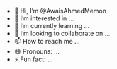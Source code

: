 - 👋 Hi, I’m @AwaisAhmedMemon
- 👀 I’m interested in ...
- 🌱 I’m currently learning ...
- 💞️ I’m looking to collaborate on ...
- 📫 How to reach me ...
- 😄 Pronouns: ...
- ⚡ Fun fact: ...

<!---
AwaisAhmedMemon/AwaisAhmedMemon is a ✨ special ✨ repository because its `README.md` (this file) appears on your GitHub profile.
You can click the Preview link to take a look at your changes.
--->
